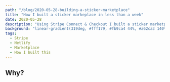 ```yaml
---
path: "/blog/2020-05-28-building-a-sticker-marketplace"
title: "How I built a sticker markeplace in less than a week"
date: 2020-05-28
description: "Using Stripe Connect & Checkout I built a sticker marketplace on Netlify."
background: "linear-gradient(319deg, #fff179, #fb9ca4 44%, #a62ca3 140%)"
tags:
  - Stripe
  - Netlify
  - Marketplace
  - How I built this
---
```


## Why?
